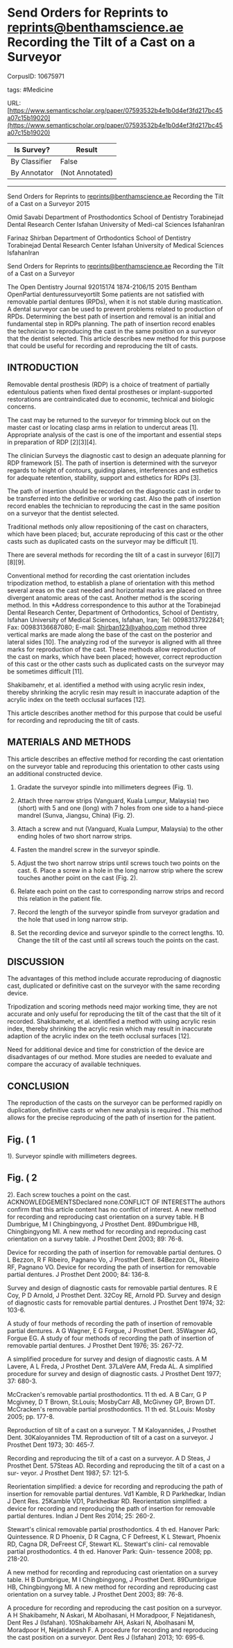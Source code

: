 # Send Orders for Reprints to reprints@benthamscience.ae Recording the Tilt of a Cast on a Surveyor

CorpusID: 10675971
 
tags: #Medicine

URL: [https://www.semanticscholar.org/paper/07593532b4e1b0d4ef3fd217bc45a07c15b19020](https://www.semanticscholar.org/paper/07593532b4e1b0d4ef3fd217bc45a07c15b19020)
 
| Is Survey?        | Result          |
| ----------------- | --------------- |
| By Classifier     | False |
| By Annotator      | (Not Annotated) |

---

Send Orders for Reprints to reprints@benthamscience.ae Recording the Tilt of a Cast on a Surveyor
2015

Omid Savabi 
Department of Prosthodontics
School of Dentistry
Torabinejad Dental Research Center
Isfahan University of Medi-cal Sciences
IsfahanIran

Farinaz Shirban 
Department of Orthodontics
School of Dentistry
Torabinejad Dental Research Center
Isfahan University of Medical Sciences
IsfahanIran

Send Orders for Reprints to reprints@benthamscience.ae Recording the Tilt of a Cast on a Surveyor

The Open Dentistry Journal
92015174 1874-2106/15 2015 Bentham OpenPartial denturessurveyortilt
Some patients are not satisfied with removable partial dentures (RPDs), when it is not stable during mastication. A dental surveyor can be used to prevent problems related to production of RPDs. Determining the best path of insertion and removal is an initial and fundamental step in RDPs planning. The path of insertion record enables the technician to reproducing the cast in the same position on a surveyor that the dentist selected. This article describes new method for this purpose that could be useful for recording and reproducing the tilt of casts.

## INTRODUCTION

Removable dental prosthesis (RDP) is a choice of treatment of partially edentulous patients when fixed dental prostheses or implant-supported restorations are contraindicated due to economic, technical and biologic concerns.

The cast may be returned to the surveyor for trimming block out on the master cast or locating clasp arms in relation to undercut areas [1]. Appropriate analysis of the cast is one of the important and essential steps in preparation of RDP [2][3][4].

The clinician Surveys the diagnostic cast to design an adequate planning for RDP framework [5]. The path of insertion is determined with the surveyor regards to height of contours, guiding planes, interferences and esthetics for adequate retention, stability, support and esthetics for RDPs [3].

The path of insertion should be recorded on the diagnostic cast in order to be transferred into the definitive or working cast. Also the path of insertion record enables the technician to reproducing the cast in the same position on a surveyor that the dentist selected.

Traditional methods only allow repositioning of the cast on characters, which have been placed; but, accurate reproducing of this cast or the other casts such as duplicated casts on the surveyor may be difficult [1].

There are several methods for recording the tilt of a cast in surveyor [6][7][8][9].

Conventional method for recording the cast orientation includes tripodization method, to establish a plane of orientation with this method several areas on the cast needed and horizontal marks are placed on three divergent anatomic areas of the cast. Another method is the scoring method. In this *Address correspondence to this author at the Torabinejad Dental Research Center, Department of Orthodontics, School of Dentistry, Isfahan University of Medical Sciences, Isfahan, Iran; Tel: 00983137922841; Fax: 00983136687080; E-mail: Shirban123@yahoo.com method three vertical marks are made along the base of the cast on the posterior and lateral sides [10]. The analyzing rod of the surveyor is aligned with all three marks for reproduction of the cast. These methods allow reproduction of the cast on marks, which have been placed; however, correct reproduction of this cast or the other casts such as duplicated casts on the surveyor may be sometimes difficult [11].

Shakibamehr, et al. identified a method with using acrylic resin index, thereby shrinking the acrylic resin may result in inaccurate adaption of the acrylic index on the teeth occlusal surfaces [12].

This article describes another method for this purpose that could be useful for recording and reproducing the tilt of casts.


## MATERIALS AND METHODS

This article describes an effective method for recording the cast orientation on the surveyor table and reproducing this orientation to other casts using an additional constructed device.

1. Gradate the surveyor spindle into millimeters degrees (Fig. 1).

2. Attach three narrow strips (Vanguard, Kuala Lumpur, Malaysia) two (short) with 5 and one (long) with 7 holes from one side to a hand-piece mandrel (Sunva, Jiangsu, China) (Fig. 2).

3. Attach a screw and nut (Vanguard, Kuala Lumpur, Malaysia) to the other ending holes of two short narrow strips.

4. Fasten the mandrel screw in the surveyor spindle.

5. Adjust the two short narrow strips until screws touch two points on the cast. 6. Place a screw in a hole in the long narrow strip where the screw touches another point on the cast (Fig. 2).

7. Relate each point on the cast to corresponding narrow strips and record this relation in the patient file.

8. Record the length of the surveyor spindle from surveyor gradation and the hole that used in long narrow strip.

9. Set the recording device and surveyor spindle to the correct lengths. 10. Change the tilt of the cast until all screws touch the points on the cast.  


## DISCUSSION

The advantages of this method include accurate reproducing of diagnostic cast, duplicated or definitive cast on the surveyor with the same recording device.

Tripodization and scoring methods need major working time, they are not accurate and only useful for reproducing the tilt of the cast that the tilt of it recorded. Shakibamehr, et al. identified a method with using acrylic resin index, thereby shrinking the acrylic resin which may result in inaccurate adaption of the acrylic index on the teeth occlusal surfaces [12].

Need for additional device and time for constriction of the device are disadvantages of our method. More studies are needed to evaluate and compare the accuracy of available techniques.


## CONCLUSION

The reproduction of the casts on the surveyor can be performed rapidly on duplication, definitive casts or when new analysis is required . This method allows for the precise reproducing of the path of insertion for the patient.

## Fig. ( 1
1). Surveyor spindle with millimeters degrees.

## Fig. ( 2
2). Each screw touches a point on the cast.
ACKNOWLEDGEMENTSDeclared none.CONFLICT OF INTERESTThe authors confirm that this article content has no conflict of interest.
A new method for recording and reproducing cast orientation on a survey table. H B Dumbrigue, M I Chingbingyong, J Prosthet Dent. 89Dumbrigue HB, Chingbingyong MI. A new method for recording and reproducing cast orientation on a survey table. J Prosthet Dent 2003; 89: 76-8.

Device for recording the path of insertion for removable partial dentures. O L Bezzon, R F Ribeiro, Pagnano Vo, J Prosthet Dent. 84Bezzon OL, Ribeiro RF, Pagnano VO. Device for recording the path of insertion for removable partial dentures. J Prosthet Dent 2000; 84: 136-8.

Survey and design of diagnostic casts for removable partial dentures. R E Coy, P D Arnold, J Prosthet Dent. 32Coy RE, Arnold PD. Survey and design of diagnostic casts for removable partial dentures. J Prosthet Dent 1974; 32: 103-6.

A study of four methods of recording the path of insertion of removable partial dentures. A G Wagner, E G Forgue, J Prosthet Dent. 35Wagner AG, Forgue EG. A study of four methods of recording the path of insertion of removable partial dentures. J Prosthet Dent 1976; 35: 267-72.

A simplified procedure for survey and design of diagnostic casts. A M Lavere, A L Freda, J Prosthet Dent. 37LaVere AM, Freda AL. A simplified procedure for survey and design of diagnostic casts. J Prosthet Dent 1977; 37: 680-3.

McCracken's removable partial prosthodontics. 11 th ed. A B Carr, G P Mcgivney, D T Brown, St.Louis; MosbyCarr AB, McGivney GP, Brown DT. McCracken's removable partial prosthodontics. 11 th ed. St.Louis: Mosby 2005; pp. 177-8.

Reproduction of tilt of a cast on a surveyor. T M Kaloyannides, J Prosthet Dent. 30Kaloyannides TM. Reproduction of tilt of a cast on a surveyor. J Prosthet Dent 1973; 30: 465-7.

Recording and reproducing the tilt of a cast on a surveyor. A D Steas, J Prosthet Dent. 57Steas AD. Recording and reproducing the tilt of a cast on a sur- veyor. J Prosthet Dent 1987; 57: 121-5.

Reorientation simplified: a device for recording and reproducing the path of insertion for removable partial dentures. Vd1 Kamble, R D Parkhedkar, Indian J Dent Res. 25Kamble VD1, Parkhedkar RD. Reorientation simplified: a device for recording and reproducing the path of insertion for removable partial dentures. Indian J Dent Res 2014; 25: 260-2.

Stewart's clinical removable partial prosthodontics. 4 th ed. Hanover Park: Quintessence. R D Phoenix, D R Cagna, C F Defreest, K L Stewart, Phoenix RD, Cagna DR, DeFreest CF, Stewart KL. Stewart's clini- cal removable partial prosthodontics. 4 th ed. Hanover Park: Quin- tessence 2008; pp. 218-20.

A new method for recording and reproducing cast orientation on a survey table. H B Dumbrigue, M I Chingbingyong, J Prosthet Dent. 89Dumbrigue HB, Chingbingyong MI. A new method for recording and reproducing cast orientation on a survey table. J Prosthet Dent 2003; 89: 76-8.

A procedure for recording and reproducing the cast position on a surveyor. A H Shakibamehr, N Askari, M Abolhasani, H Moradpoor, F Nejatidanesh, Dent Res J (Isfahan). 10Shakibamehr AH, Askari N, Abolhasani M, Moradpoor H, Nejatidanesh F. A procedure for recording and reproducing the cast position on a surveyor. Dent Res J (Isfahan) 2013; 10: 695-6.